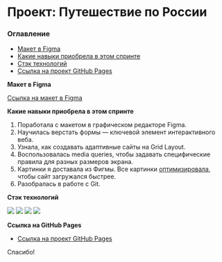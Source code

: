 # Проект: Путешествие по России

### **Оглавление**

* [Макет в Figma](#figma)
* [Какие навыки приобрела в этом спринте](#skills)
* [Стэк технологий](#stack)
* [Ссылка на проект GitHub Pages](https://krekser37.github.io/my-russian-travel/index.html)

<a name='figma'>**Макет в Figma**</a>

[Ссылка на макет в Figma](https://www.figma.com/file/5S2WSbEFL6awjVWJ0NWL8Q/Sprint-3_-Russia-_-desktop-mobile?node-id=28503%3A0)

<a name='skills'>**Какие навыки приобрела в этом спринте**</a>
1. Поработала с макетом в графическом редакторе Figma.
2. Научилась верстать формы — ключевой элемент интерактивного веба.
3. Узнала, как создавать адаптивные сайты на Grid Layout.
4. Воспользовалась media queries, чтобы задавать специфические правила для разных размеров экрана.
5. Картинки я доставала из Фигмы. Все картинки [оптимизировала](https://tinypng.com/), чтобы сайт загружался быстрее.
6. Разобралась в работе с Git.

<a name='stack'>**Стэк технологий**</a>

<img src="https://img.shields.io/badge/HTML-696969?style=for-the-badge&logo=HTML5&logoColor=#F7DF1E"> <img src="https://img.shields.io/badge/CSS3-696969?style=for-the-badge&logo=CSS3&logoColor=blue">  <img src="https://img.shields.io/badge/github-696969?style=for-the-badge&logo=github&logoColor=#F7DF1E"> <img src="https://img.shields.io/badge/Visual Studio Code-696969?style=for-the-badge&logo=Visual Studio Code&logoColor=#F7DF1E">

<a name='project'>**Ссылка на GitHub Pages**</a>

* [Ссылка на проект GitHub Pages](https://krekser37.github.io/my-russian-travel/index.html)

Спасибо!

